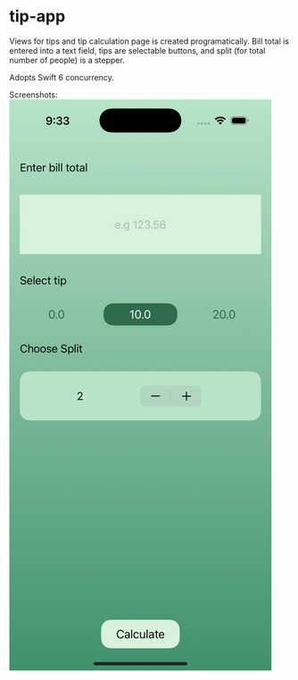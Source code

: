 # tip-app
Views for tips and tip calculation page is created programatically.
Bill total is entered into a text field, tips are selectable buttons, and split (for total number of people) is a stepper.

Adopts Swift 6 concurrency.

Screenshots:
![GitHub Logo](https://github.com/jemui/tip-app/blob/main/TipApp/TipApp/Screenshots/Start.png)
